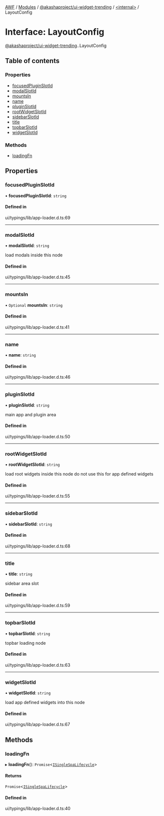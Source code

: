 [AWF](../README.md) / [Modules](../modules.md) / [@akashaproject/ui-widget-trending](../modules/akashaproject_ui_widget_trending.md) / [<internal\>](../modules/akashaproject_ui_widget_trending._internal_.md) / LayoutConfig

# Interface: LayoutConfig

[@akashaproject/ui-widget-trending](../modules/akashaproject_ui_widget_trending.md).[<internal>](../modules/akashaproject_ui_widget_trending._internal_.md).LayoutConfig

## Table of contents

### Properties

- [focusedPluginSlotId](akashaproject_ui_widget_trending._internal_.LayoutConfig.md#focusedpluginslotid)
- [modalSlotId](akashaproject_ui_widget_trending._internal_.LayoutConfig.md#modalslotid)
- [mountsIn](akashaproject_ui_widget_trending._internal_.LayoutConfig.md#mountsin)
- [name](akashaproject_ui_widget_trending._internal_.LayoutConfig.md#name)
- [pluginSlotId](akashaproject_ui_widget_trending._internal_.LayoutConfig.md#pluginslotid)
- [rootWidgetSlotId](akashaproject_ui_widget_trending._internal_.LayoutConfig.md#rootwidgetslotid)
- [sidebarSlotId](akashaproject_ui_widget_trending._internal_.LayoutConfig.md#sidebarslotid)
- [title](akashaproject_ui_widget_trending._internal_.LayoutConfig.md#title)
- [topbarSlotId](akashaproject_ui_widget_trending._internal_.LayoutConfig.md#topbarslotid)
- [widgetSlotId](akashaproject_ui_widget_trending._internal_.LayoutConfig.md#widgetslotid)

### Methods

- [loadingFn](akashaproject_ui_widget_trending._internal_.LayoutConfig.md#loadingfn)

## Properties

### focusedPluginSlotId

• **focusedPluginSlotId**: `string`

#### Defined in

ui/typings/lib/app-loader.d.ts:69

___

### modalSlotId

• **modalSlotId**: `string`

load modals inside this node

#### Defined in

ui/typings/lib/app-loader.d.ts:45

___

### mountsIn

• `Optional` **mountsIn**: `string`

#### Defined in

ui/typings/lib/app-loader.d.ts:41

___

### name

• **name**: `string`

#### Defined in

ui/typings/lib/app-loader.d.ts:46

___

### pluginSlotId

• **pluginSlotId**: `string`

main app and plugin area

#### Defined in

ui/typings/lib/app-loader.d.ts:50

___

### rootWidgetSlotId

• **rootWidgetSlotId**: `string`

load root widgets inside this node
do not use this for app defined widgets

#### Defined in

ui/typings/lib/app-loader.d.ts:55

___

### sidebarSlotId

• **sidebarSlotId**: `string`

#### Defined in

ui/typings/lib/app-loader.d.ts:68

___

### title

• **title**: `string`

sidebar area slot

#### Defined in

ui/typings/lib/app-loader.d.ts:59

___

### topbarSlotId

• **topbarSlotId**: `string`

topbar loading node

#### Defined in

ui/typings/lib/app-loader.d.ts:63

___

### widgetSlotId

• **widgetSlotId**: `string`

load app defined widgets into this node

#### Defined in

ui/typings/lib/app-loader.d.ts:67

## Methods

### loadingFn

▸ **loadingFn**(): `Promise`<[`ISingleSpaLifecycle`](akashaproject_ui_widget_trending._internal_.ISingleSpaLifecycle.md)\>

#### Returns

`Promise`<[`ISingleSpaLifecycle`](akashaproject_ui_widget_trending._internal_.ISingleSpaLifecycle.md)\>

#### Defined in

ui/typings/lib/app-loader.d.ts:40
